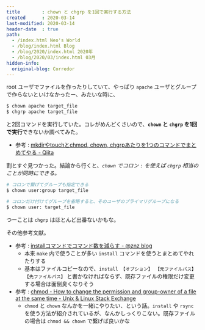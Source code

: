 ```yaml
---
title        : chown と chgrp を1回で実行する方法
created      : 2020-03-14
last-modified: 2020-03-14
header-date  : true
path:
  - /index.html Neo's World
  - /blog/index.html Blog
  - /blog/2020/index.html 2020年
  - /blog/2020/03/index.html 03月
hidden-info:
  original-blog: Corredor
---
```


root ユーザでファイルを作ったりしていて、やっぱり `apache` ユーザとグループで作らないといけなかったー、みたいな時に、

```bash
$ chown apache target_file
$ chgrp apache target_file
```

と2回コマンドを実行していた。コレがめんどくさいので、**`chown` と `chgrp` を1回で実行**できないか調べてみた。

- 参考 : [mkdirやtouchとchmod, chown, chgrpあたりを1つのコマンドでまとめてやる - Qiita](https://qiita.com/kitoo/items/9b9ac98c0d059bd1ab1f)

割とすぐ見つかった。結論から行くと、*`chown` でコロン `:` を使えば `chgrp` 相当のことが同時にできる。*

```bash
# コロンで繋げてグループも指定できる
$ chown user:group target_file

# コロンだけ付けてグループを省略すると、そのユーザのプライマリグループになる
$ chown user: target_file
```

つーことは `chgrp` はほとんど出番ないかもな。

その他参考文献。

- 参考 : [installコマンドでコマンド数を減らす - @znz blog](https://blog.n-z.jp/blog/2014-02-14-install.html)
  - 本来 `make` 内で使うことが多い `install` コマンドを使うとまとめてやれたりする
  - 基本はファイルコピーなので、`install 【オプション】 【元ファイルパス】 【先ファイルパス】` と書かなければならず、既存ファイルの権限だけ変更する場合は面倒臭くなりそう
- 参考 : [chmod - How to change the permission and group-owner of a file at the same time - Unix & Linux Stack Exchange](https://unix.stackexchange.com/questions/202238/how-to-change-the-permission-and-group-owner-of-a-file-at-the-same-time)
  - `chmod` と `chown` なんかを一緒にやりたい、という話。`install` や `rsync` を使う方法が紹介されているが、なんかしっくりこない。既存ファイルの場合は `chmod && chown` で繋げば良いかな
